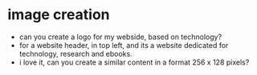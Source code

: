 # image creation
- can you create a logo for my webside, based on technology?
- for a website header, in top left, and its a website dedicated for technology, research and ebooks.
- i love it, can you create a similar content in a format 256 x 128 pixels?
